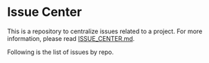 # Issue Center

This is a repository to centralize issues related to a project.
For more information, please read [ISSUE_CENTER.md](ISSUE_CENTER.md).  

Following is the list of issues by repo.  


